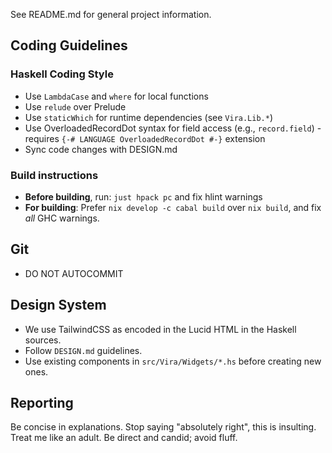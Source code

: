 See README.md for general project information.

## Coding Guidelines

### Haskell Coding Style

- Use `LambdaCase` and `where` for local functions
- Use `relude` over Prelude
- Use `staticWhich` for runtime dependencies (see `Vira.Lib.*`)
- Use OverloadedRecordDot syntax for field access (e.g., `record.field`) - requires `{-# LANGUAGE OverloadedRecordDot #-}` extension
- Sync code changes with DESIGN.md

### Build instructions

- **Before building**, run: `just hpack pc` and fix hlint warnings
- **For building**: Prefer `nix develop -c cabal build` over `nix build`, and fix _all_ GHC warnings.

## Git

- DO NOT AUTOCOMMIT

## Design System

- We use TailwindCSS as encoded in the Lucid HTML in the Haskell sources.
- Follow `DESIGN.md` guidelines.
- Use existing components in `src/Vira/Widgets/*.hs` before creating new ones.

## Reporting

Be concise in explanations. Stop saying "absolutely right", this is insulting. Treat me like an adult. Be direct and candid; avoid fluff.
